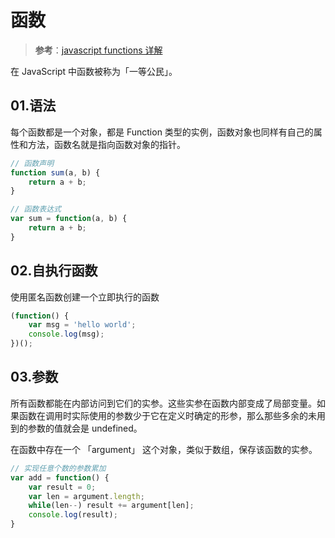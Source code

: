 # 函数

> **参考**：[javascript functions 详解](https://juejin.cn/post/6844903922142806023#heading-20)

在 JavaScript 中函数被称为「一等公民」。

## 01.语法

每个函数都是一个对象，都是 Function 类型的实例，函数对象也同样有自己的属性和方法，函数名就是指向函数对象的指针。

```js
// 函数声明
function sum(a, b) {
    return a + b;
}

// 函数表达式
var sum = function(a, b) {
    return a + b;
}
```

## 02.自执行函数

使用匿名函数创建一个立即执行的函数

```js
(function() {
    var msg = 'hello world';
    console.log(msg);
})();
```

## 03.参数

所有函数都能在内部访问到它们的实参。这些实参在函数内部变成了局部变量。如果函数在调用时实际使用的参数少于它在定义时确定的形参，那么那些多余的未用到的参数的值就会是 undefined。

在函数中存在一个 「argument」 这个对象，类似于数组，保存该函数的实参。

```js
// 实现任意个数的参数累加
var add = function() {
    var result = 0;
    var len = argument.length;
    while(len--) result += argument[len];
    console.log(result);
}
```

